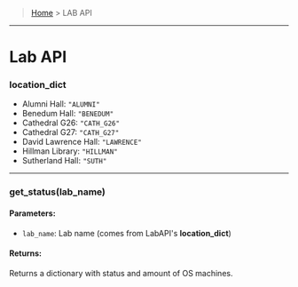 > [Home](README.md) > LAB API
---

# Lab API

### **location_dict**
  - Alumni Hall: `"ALUMNI"`
  - Benedum Hall: `"BENEDUM"`
  - Cathedral G26: `"CATH_G26"`
  - Cathedral G27: `"CATH_G27"`
  - David Lawrence Hall: `"LAWRENCE"`
  - Hillman Library: `"HILLMAN"`
  - Sutherland Hall: `"SUTH"`

---

### **get_status(lab_name)**

#### **Parameters**:
  - `lab_name`: Lab name (comes from LabAPI's **location_dict**)

#### **Returns**:
Returns a dictionary with status and amount of OS machines.
